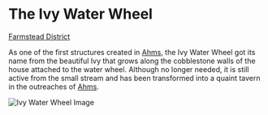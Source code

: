 # The Ivy Water Wheel
[Farmstead District](Farmstead%20District%20Overview.md)

As one of the first structures created in [Ahms](../Ahms%20Overview.md), the Ivy Water Wheel got its name from the beautiful Ivy that grows along the cobblestone walls of the house attached to the water wheel. Although no longer needed, it is still active from the small stream and has been transformed into a quaint tavern in the outreaches of [Ahms](../Ahms%20Overview.md).

![Ivy Water Wheel Image](https://media.discordapp.net/attachments/1037520991317921832/1038159453335322714/IMG_3995.jpg)
